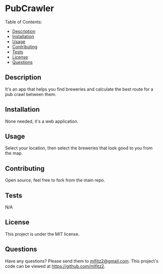  
# PubCrawler

Table of Contents:
* [Description](#Description)
* [Installation](#Installation)
* [Usage](#Usage)
* [Contributing](#Contributing)
* [Tests](#Tests)
* [License](#License)
* [Questions](#Questions)

## Description

It's an app that helps you find breweries and calculate the best route for a pub crawl between them.

## Installation

None needed, it's a web application.

## Usage

Select your location, then select the breweries that look good to you from the map.

## Contributing

Open source, feel free to fork from the main repo.

## Tests

N/A

## License 

This project is under the MIT license.

## Questions

Have any questions? Please send them to mlfitz2@gmail.com.
This project's code can be viewed at https://github.com/mlfitz2.

